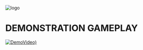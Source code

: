 ![logo](https://i.postimg.cc/KYxcQqsn/download-2.gif)

# DEMONSTRATION GAMEPLAY
[![DemoVideo](https://i.postimg.cc/MZdDVw8x/ire.jpg))](https://youtu.be/iXXpSvRvtgY)
